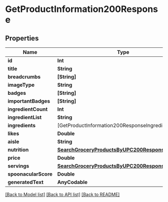 # GetProductInformation200Response

## Properties
Name | Type | Description | Notes
------------ | ------------- | ------------- | -------------
**id** | **Int** |  | 
**title** | **String** |  | 
**breadcrumbs** | **[String]** |  | 
**imageType** | **String** |  | 
**badges** | **[String]** |  | 
**importantBadges** | **[String]** |  | 
**ingredientCount** | **Int** |  | 
**ingredientList** | **String** |  | 
**ingredients** | [GetProductInformation200ResponseIngredientsInner] |  | 
**likes** | **Double** |  | 
**aisle** | **String** |  | 
**nutrition** | [**SearchGroceryProductsByUPC200ResponseNutrition**](SearchGroceryProductsByUPC200ResponseNutrition.md) |  | 
**price** | **Double** |  | 
**servings** | [**SearchGroceryProductsByUPC200ResponseServings**](SearchGroceryProductsByUPC200ResponseServings.md) |  | 
**spoonacularScore** | **Double** |  | 
**generatedText** | **AnyCodable** |  | [optional] 

[[Back to Model list]](../README.md#documentation-for-models) [[Back to API list]](../README.md#documentation-for-api-endpoints) [[Back to README]](../README.md)


